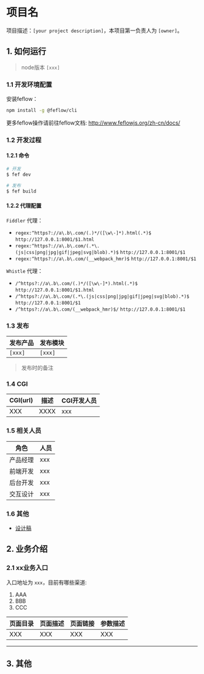 # 项目名

项目描述：`[your project description]`，本项目第一负责人为 `[owner]`。

## 1. 如何运行

> node版本 `[xxx]`

### 1.1 开发环境配置

安装feflow：

```sh
npm install -g @feflow/cli
```

更多feflow操作请前往feflow文档: <http://www.feflowjs.org/zh-cn/docs/>

### 1.2 开发过程

#### 1.2.1 命令

```sh
# 开发
$ fef dev

# 发布
$ fef build
```

#### 1.2.2 代理配置

`Fiddler` 代理：

- `regex:^https?://a\.b\.com/(.)*/([\w\-]*).html(.*)$` `http://127.0.0.1:8001/$1.html`
- `regex:^https?://a\.b\.com/(.*\.(js|css|png|jpg|gif|jpeg|svg|blob).*)$` `http://127.0.0.1:8001/$1`
- `regex:^https?://a\.b\.com/(__webpack_hmr)$` `http://127.0.0.1:8001/$1`

`Whistle` 代理：

- `/^https?://a\.b\.com/(.)*/([\w\-]*).html(.*)$` `http://127.0.0.1:8001/$1.html`
- `/^https?://a\.b\.com/(.*\.(js|css|png|jpg|gif|jpeg|svg|blob).*)$` `http://127.0.0.1:8001/$1`
- `/^https?://a\.b\.com/(__webpack_hmr)$/` `http://127.0.0.1:8001/$1`

### 1.3 发布

| 发布产品 | 发布模块 |
| -------- | -------- |
| `[xxx]`  | `[xxx]`  |

> 发布时的备注

### 1.4 CGI

| CGI(url) | 描述 | CGI开发人员 |
| -------- | ---- | ----------- |
| XXX      | XXXX | xxx         |

### 1.5 相关人员

| 角色     | 人员 |
| -------- | ---- |
| 产品经理 | xxx  |
| 前端开发 | xxx  |
| 后台开发 | xxx  |
| 交互设计 | xxx  |

### 1.6 其他

- [设计稿](xxx)

## 2. 业务介绍

### 2.1 xx业务入口

入口地址为 `xxx`，目前有哪些渠道:

1. AAA
2. BBB
3. CCC

| 页面目录 | 页面描述 | 页面链接 | 参数描述 |
| -------- | -------- | -------- | -------- |
| XXX      | XXX      | XXX      | XXX      |

- - -

## 3. 其他

